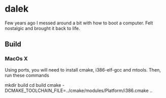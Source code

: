 dalek
=====
Few years ago I messed around a bit with how to boot a computer. Felt nostalgic and brought it back to life.


## Build

### MacOs X
Using ports, you will need to install cmake, i386-elf-gcc and mtools.
Then, run these commands

mkdir build
cd build
cmake -DCMAKE_TOOLCHAIN_FILE=../cmake/modules/Platform/i386.cmake ..

